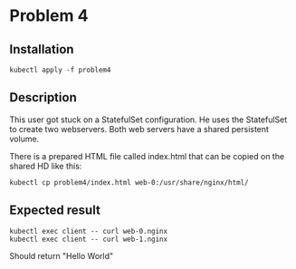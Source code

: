 # Problem 4

## Installation
```
kubectl apply -f problem4
```

## Description

This user got stuck on a StatefulSet configuration. He uses the StatefulSet to create two webservers. Both web servers have a shared persistent volume.

There is a prepared HTML file called index.html that can be copied on the shared HD like this:

```
kubectl cp problem4/index.html web-0:/usr/share/nginx/html/
```

## Expected result

```
kubectl exec client -- curl web-0.nginx
kubectl exec client -- curl web-1.nginx
```
Should return "Hello World" 